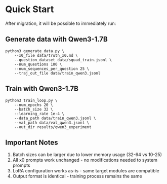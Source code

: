 # Quick Start
After migration, it will be possible to immediately run:
## Generate data with Qwen3-1.7B
```
python3 generate_data.py \
    --x0_file data/truth_x0.md \
    --question_dataset data/squad_train.jsonl \
    --num_questions 100 \
    --num_sequences_per_question 25 \
    --traj_out_file data/train_qwen3.jsonl
```
## Train with Qwen3-1.7B
```
python3 train_loop.py \
    --num_epochs 20 \
    --batch_size 32 \
    --learning_rate 1e-4 \
    --data_path data/train_qwen3.jsonl \
    --val_path data/val_qwen3.jsonl \
    --out_dir results/qwen3_experiment
```
## Important Notes
1. Batch sizes can be larger due to lower memory usage (32-64 vs 10-25)
2. All x0 prompts work unchanged - no modifications needed to system prompts
3. LoRA configuration works as-is - same target modules are compatible
4. Output format is identical - training process remains the same